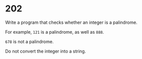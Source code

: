 [_metadata_:number]:-      "202"
[_metadata_:difficulty]:-  "Easy"
[_metadata_:asker]:-       "Palantir"
[_metadata_:tags]:-        "palindrome math string"

# 202

Write a program that checks whether an integer is a palindrome.

For example, `121` is a palindrome, as well as `888`.

`678` is not a palindrome.

Do not convert the integer into a string.
